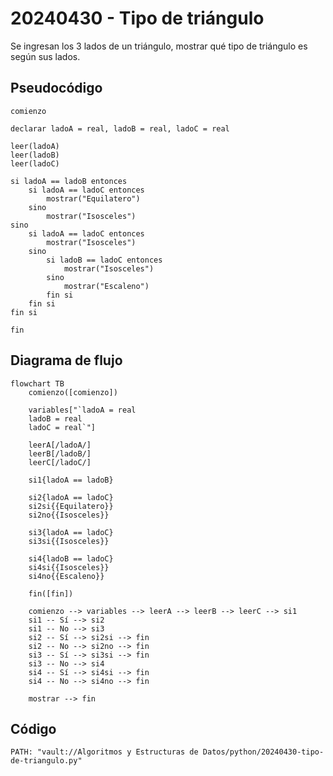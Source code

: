 # 20240430 - Tipo de triángulo

Se ingresan los 3 lados de un triángulo, mostrar qué tipo de triángulo es según sus lados.

## Pseudocódigo

```
comienzo

declarar ladoA = real, ladoB = real, ladoC = real

leer(ladoA)
leer(ladoB)
leer(ladoC)

si ladoA == ladoB entonces
    si ladoA == ladoC entonces
        mostrar("Equilatero")
    sino
        mostrar("Isosceles")
sino
    si ladoA == ladoC entonces
        mostrar("Isosceles")
    sino
        si ladoB == ladoC entonces
            mostrar("Isosceles")
        sino
            mostrar("Escaleno")
        fin si
    fin si
fin si

fin
```

## Diagrama de flujo

```mermaid
flowchart TB
	comienzo([comienzo])
    
	variables["`ladoA = real
	ladoB = real
	ladoC = real`"]
    
	leerA[/ladoA/]
    leerB[/ladoB/]
    leerC[/ladoC/]
    
    si1{ladoA == ladoB}
    
	si2{ladoA == ladoC}
	si2si{{Equilatero}}
	si2no{{Isosceles}}
    
    si3{ladoA == ladoC}
	si3si{{Isosceles}}
    
    si4{ladoB == ladoC}
	si4si{{Isosceles}}
	si4no{{Escaleno}}
    
	fin([fin])
    
	comienzo --> variables --> leerA --> leerB --> leerC --> si1
	si1 -- Sí --> si2
	si1 -- No --> si3
	si2 -- Sí --> si2si --> fin
	si2 -- No --> si2no --> fin
	si3 -- Sí --> si3si --> fin
	si3 -- No --> si4
	si4 -- Sí --> si4si --> fin
	si4 -- No --> si4no --> fin
	
	mostrar --> fin
```

## Código

```embed-python
PATH: "vault://Algoritmos y Estructuras de Datos/python/20240430-tipo-de-triangulo.py"
```
